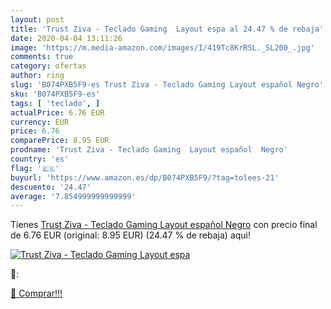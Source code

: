 ```yaml
---
layout: post
title: 'Trust Ziva - Teclado Gaming  Layout espa al 24.47 % de rebaja'
date: 2020-04-04 13:11:26
image: 'https://m.media-amazon.com/images/I/419Tc8KrRSL._SL200_.jpg'
comments: true
category: ofertas
author: ring
slug: 'B074PXB5F9-es Trust Ziva - Teclado Gaming Layout español Negro'
sku: 'B074PXB5F9-es'
tags: [ 'teclado', ]
actualPrice: 6.76 EUR
currency: EUR
price: 6.76
comparePrice: 8.95 EUR
prodname: 'Trust Ziva - Teclado Gaming  Layout español  Negro'
country: 'es'
flag: '🇪🇸'
buyurl: 'https://www.amazon.es/dp/B074PXB5F9/?tag=tolees-21'
descuento: '24.47'
average: '7.854999999999999'
---
```


Tienes [Trust Ziva - Teclado Gaming  Layout español  Negro](https://www.amazon.es/dp/B074PXB5F9/?tag=tolees-21) con precio final de  6.76 EUR (original: 8.95 EUR) (24.47 %  de rebaja) aqui!

[![Trust Ziva - Teclado Gaming  Layout espa](https://m.media-amazon.com/images/I/419Tc8KrRSL._SL200_.jpg)](https://www.amazon.es/dp/B074PXB5F9/?tag=tolees-21)

🔎:


[🛒 Comprar!!!](https://www.amazon.es/dp/B074PXB5F9/?tag=tolees-21)
